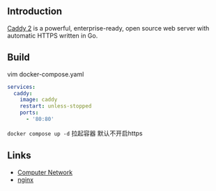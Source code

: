 ## Introduction

[Caddy 2](https://caddyserver.com/) is a powerful, enterprise-ready, open source web server with automatic HTTPS written in Go.


## Build

vim docker-compose.yaml
```yaml
services:
  caddy:
    image: caddy
    restart: unless-stopped
    ports:
      - '80:80'
```
`docker compose up -d` 拉起容器 默认不开启https




## Links

- [Computer Network](/docs/CS/CN/CN.md)
- [nginx](/docs/CS/CN/nginx/nginx.md)